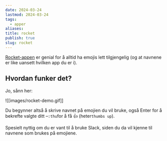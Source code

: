 ```yaml
---
date: 2024-03-24
lastmod: 2024-03-24
tags:
  - apper
aliases: 
title: rocket
publish: true
slug: rocket
---
```

[Rocket-appen](https://matthewpalmer.net/rocket/) er genial for å alltid ha emojis lett tilgjengelig (og at navnene er like uansett hvilken app du er i).

## Hvordan funker det?

Jo, sånn her:

![[images/rocket-demo.gif]]

Du begynner altså å skrive navnet på emojien du vil bruke, også Enter for å bekrefte valgte ditt –`:thu`for å få 👍 (heter`thumbs up`).

Spesielt nyttig om du er vant til å bruke Slack, siden du da vil kjenne til navnene som brukes på emojiene.
